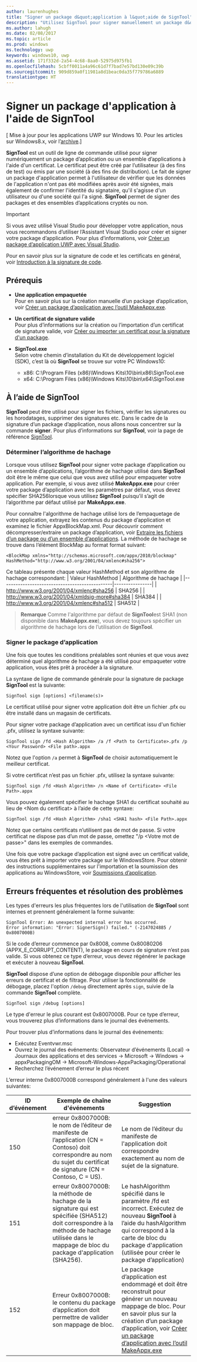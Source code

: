 ```yaml
---
author: laurenhughes
title: "Signer un package d&quot;application à l&quot;aide de SignTool"
description: "Utilisez SignTool pour signer manuellement un package d&quot;application à l&quot;aide d&quot;un certificat."
ms.author: lahugh
ms.date: 02/08/2017
ms.topic: article
ms.prod: windows
ms.technology: uwp
keywords: windows10, uwp
ms.assetid: 171f332d-2a54-4c68-8aa0-52975d975fb1
ms.openlocfilehash: 5cbff0011a4a96c61d7f7bad7e57bd130e09c39b
ms.sourcegitcommit: 909d859a0f11981a8d1beac0da35f779786a6889
translationtype: HT
---
```

# <a name="sign-an-app-package-using-signtool"></a>Signer un package d'application à l'aide de SignTool

\[ Mise à jour pour les applications UWP sur Windows 10. Pour les articles sur Windows8.x, voir l’[archive](http://go.microsoft.com/fwlink/p/?linkid=619132).\]

**SignTool** est un outil de ligne de commande utilisé pour signer numériquement un package d’application ou un ensemble d’applications à l'aide d'un certificat. Le certificat peut être créé par l’utilisateur (à des fins de test) ou émis par une société (à des fins de distribution). Le fait de signer un package d'application permet à l'utilisateur de vérifier que les données de l'application n'ont pas été modifiées après avoir été signées, mais également de confirmer l'identité du signataire, qu'il s'agisse d'un utilisateur ou d'une société qui l'a signé. **SignTool** permet de signer des packages et des ensembles d’applications cryptés ou non.

> [!IMPORTANT] 
> Si vous avez utilisé Visual Studio pour développer votre application, nous vous recommandons d’utiliser l’Assistant Visual Studio pour créer et signer votre package d’application. Pour plus d’informations, voir [Créer un package d’application UWP avec Visual Studio](https://msdn.microsoft.com/windows/uwp/packaging/packaging-uwp-apps).

Pour en savoir plus sur la signature de code et les certificats en général, voir [Introduction à la signature de code](https://msdn.microsoft.com/library/windows/desktop/aa380259.aspx#introduction_to_code_signing).

## <a name="prerequisites"></a>Prérequis
- **Une application empaquetée**  
    Pour en savoir plus sur la création manuelle d’un package d’application, voir [Créer un package d’application avec l’outil MakeAppx.exe](https://msdn.microsoft.com/windows/uwp/packaging/create-app-package-with-makeappx-tool). 

- **Un certificat de signature valide**  
    Pour plus d’informations sur la création ou l’importation d’un certificat de signature valide, voir [Créer ou importer un certificat pour la signature d'un package](https://msdn.microsoft.com/windows/uwp/packaging/create-certificate-package-signing).

- **SignTool.exe**  
    Selon votre chemin d’installation du Kit de développement logiciel (SDK), c’est là où **SignTool** se trouve sur votre PC Windows10:
    - x86: C:\Program Files (x86)\Windows Kits\10\bin\x86\SignTool.exe
    - x64: C:\Program Files (x86)\Windows Kits\10\bin\x64\SignTool.exe

## <a name="using-signtool"></a>À l’aide de SignTool

**SignTool** peut être utilisé pour signer les fichiers, vérifier les signatures ou les horodatages, supprimer des signatures etc. Dans le cadre de la signature d’un package d’application, nous allons nous concentrer sur la commande **signer**. Pour plus d’informations sur **SignTool**, voir la page de référence [SignTool](https://msdn.microsoft.com/library/windows/desktop/aa387764.aspx). 

### <a name="determine-the-hash-algorithm"></a>Déterminer l’algorithme de hachage
Lorsque vous utilisez **SignTool** pour signer votre package d’application ou un ensemble d’applications, l’algorithme de hachage utilisé dans **SignTool** doit être le même que celui que vous avez utilisé pour empaqueter votre application. Par exemple, si vous avez utilisé **MakeAppx.exe** pour créer votre package d’application avec les paramètres par défaut, vous devez spécifier SHA256lorsque vous utilisez **SignTool** puisqu’il s’agit de l’algorithme par défaut utilisé par **MakeAppx.exe**.

Pour connaître l'algorithme de hachage utilisé lors de l’empaquetage de votre application, extrayez les contenus du package d’application et examinez le fichier AppxBlockMap.xml. Pour découvrir comment décompresser/extraire un package d’application, voir [Extraire les fichiers d’un package ou d’un ensemble d’applications](https://msdn.microsoft.com/windows/uwp/packaging/create-app-package-with-makeappx-tool#extract-files-from-a-package-or-bundle). La méthode de hachage se trouve dans l’élément BlockMap au format format suivant:
```
<BlockMap xmlns="http://schemas.microsoft.com/appx/2010/blockmap" 
HashMethod="http://www.w3.org/2001/04/xmlenc#sha256">
```

Ce tableau présente chaque valeur HashMethod et son algorithme de hachage correspondant:
| Valeur HashMethod                              | Algorithme de hachage |
|-----------------------------------------------|----------------|
| http://www.w3.org/2001/04/xmlenc#sha256       | SHA256         |
| http://www.w3.org/2001/04/xmldsig-more#sha384 | SHA384         |
| http://www.w3.org/2001/04/xmlenc#sha512       | SHA512         |

> **Remarque** Comme l'algorithme par défaut de **SignTool**est SHA1 (non disponible dans **MakeAppx.exe**), vous devez toujours spécifier un algorithme de hachage lors de l’utilisation de **SignTool**.

### <a name="sign-the-app-package"></a>Signer le package d’application

Une fois que toutes les conditions préalables sont réunies et que vous avez déterminé quel algorithme de hachage a été utilisé pour empaqueter votre application, vous êtes prêt à procéder à la signature. 

La syntaxe de ligne de commande générale pour la signature de package **SignTool** est la suivante:
```
SignTool sign [options] <filename(s)>
```

Le certificat utilisé pour signer votre application doit être un fichier .pfx ou être installé dans un magasin de certificats.

Pour signer votre package d’application avec un certificat issu d'un fichier .pfx, utilisez la syntaxe suivante:
```
SignTool sign /fd <Hash Algorithm> /a /f <Path to Certificate>.pfx /p <Your Password> <File path>.appx
```
Notez que l'option `/a` permet à **SignTool** de choisir automatiquement le meilleur certificat.

Si votre certificat n’est pas un fichier .pfx, utilisez la syntaxe suivante:
```
SignTool sign /fd <Hash Algorithm> /n <Name of Certificate> <File Path>.appx
```

Vous pouvez également spécifier le hachage SHA1 du certificat souhaité au lieu de &lt;Nom du certificat&gt; à l’aide de cette syntaxe:
```
SignTool sign /fd <Hash Algorithm> /sha1 <SHA1 hash> <File Path>.appx
```

Notez que certains certificats n’utilisent pas de mot de passe. Si votre certificat ne dispose pas d’un mot de passe, omettez "/p &lt;Votre mot de passe&gt;" dans les exemples de commandes.

Une fois que votre package d’application est signé avec un certificat valide, vous êtes prêt à importer votre package sur le WindowsStore. Pour obtenir des instructions supplémentaires sur l'importation et la soumission des applications au WindowsStore, voir [Soumissions d’application](https://msdn.microsoft.com/windows/uwp/publish/app-submissions).

## <a name="common-errors-and-troubleshooting"></a>Erreurs fréquentes et résolution des problèmes
Les types d'erreurs les plus fréquentes lors de l'utilisation de **SignTool** sont internes et prennent généralement la forme suivante:

```
SignTool Error: An unexpected internal error has occurred.
Error information: "Error: SignerSign() failed." (-2147024885 / 0x8007000B) 
```

Si le code d’erreur commence par 0x8008, comme 0x80080206 (APPX_E_CORRUPT_CONTENT), le package en cours de signature n’est pas valide. Si vous obtenez ce type d’erreur, vous devez régénérer le package et exécuter à nouveau **SignTool**.

**SignTool** dispose d’une option de débogage disponible pour afficher les erreurs de certificat et de filtrage. Pour utiliser la fonctionnalité de débogage, placez l'option `/debug` directement après `sign`, suivie de la commande **SignTool** complète.
```
SignTool sign /debug [options]
``` 

Le type d'erreur le plus courant est 0x8007000B. Pour ce type d’erreur, vous trouverez plus d’informations dans le journal des événements.
 
Pour trouver plus d’informations dans le journal des événements:
- Exécutez Eventvwr.msc
- Ouvrez le journal des événements: Observateur d’événements (Local) -> Journaux des applications et des services -> Microsoft -> Windows -> appxPackagingOM -> Microsoft-Windows-AppxPackaging/Operational
- Recherchez l’événement d’erreur le plus récent

L’erreur interne 0x8007000B correspond généralement à l'une des valeurs suivantes:

| **ID d’événement** | **Exemple de chaîne d'événements** | **Suggestion** |
|--------------|--------------------------|----------------|
| 150          | erreur 0x8007000B: le nom de l’éditeur de manifeste de l’application (CN = Contoso) doit correspondre au nom du sujet du certificat de signature (CN = Contoso, C = US). | Le nom de l’éditeur du manifeste de l'application doit correspondre exactement au nom de sujet de la signature.               |
| 151          | erreur 0x8007000B: la méthode de hachage de la signature qui est spécifiée (SHA512) doit correspondre à la méthode de hachage utilisée dans le mappage de bloc du package d'application (SHA256).     | Le hashAlgorithm spécifié dans le paramètre /fd est incorrect. Exécutez de nouveau **SignTool** à l’aide du hashAlgorithm qui correspond à la carte de bloc du package d'application (utilisée pour créer le package d’application)  |
| 152          | Erreur 0x8007000B: le contenu du package d’application doit permettre de valider son mappage de bloc.                                                           | Le package d’application est endommagé et doit être reconstruit pour générer un nouveau mappage de bloc. Pour en savoir plus sur la création d’un package d’application, voir [Créer un package d’application avec l’outil MakeAppx.exe](https://msdn.microsoft.com/windows/uwp/packaging/create-app-package-with-makeappx-tool) |
